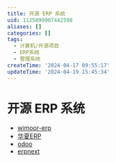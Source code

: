 ```yaml
---
title: 开源 ERP 系统
uid: 1125899907442598
aliases: []
categories: []
tags:
  - 计算机/开源项目
  - ERP系统
  - 管理系统
createTime: '2024-04-17 09:55:17'
updateTime: '2024-04-19 15:45:34'
---
```


# 开源 ERP 系统

- [wimoor-erp](https://github.com/wimoor-erp/)
- [华夏ERP](https://github.com/jishenghua/jshERP)
- [odoo](https://github.com/odoo/odoo)
- [erpnext](https://github.com/frappe/erpnext)
